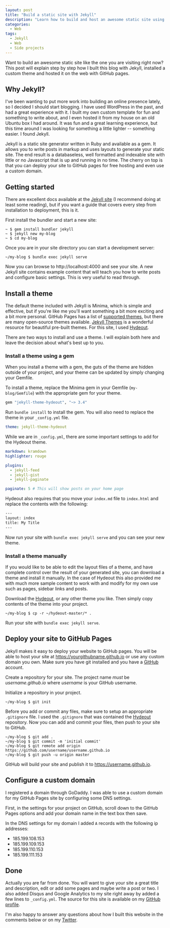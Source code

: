 ```yaml
---
layout: post
title: "Build a static site with Jekyll"
description: "Learn how to build and host an awesome static site using Jekyll and GitHub Pages."
categories:
  - Web
tags:
  - Jekyll
  - Web
  - Side projects
---
```


Want to build an awesome static site like the one you are visiting right now? This post will explain step by step how I built this blog with Jekyll, installed a custom theme and hosted it on the web with GitHub pages. 

## Why Jekyll?

I've been wanting to put more work into building an online presence lately, so I decided I should start blogging. I have used WordPress in the past, and had a great experience with it. I built my own custom template for fun and something to write about, and I even hosted it from my house on an old Ubuntu box I had around. It was fun and a great learning experience, but this time around I was looking for something a little lighter -- something easier. I found Jekyll.

Jekyll is a static site generator written in Ruby and available as a gem. It allows you to write posts in markup and uses layouts to generate your static site. The end result is a databaseless, well formatted and indexable site with little or no Javascript that is up and running in no time. The cherry on top is that you can deploy your site to GitHub pages for free hosting and even use a custom domain.

## Getting started

There are excellent docs available at the [Jekyll site](http://jekyllrb.com) (I recommend doing at least some reading), but if you want a guide that covers every step from installation to deployment, this is it.

First install the bundler and start a new site:

```console
~ $ gem install bundler jekyll
~ $ jekyll new my-blog
~ $ cd my-blog
```

Once you are in your site directory you can start a development server:

```console
~/my-blog $ bundle exec jekyll serve
```

Now you can browse to http://localhost:4000 and see your site. A new Jekyll site contains example content that will teach you how to write posts and configure basic settings. This is very useful to read through.

## Install a theme

The default theme included with Jekyll is Minima, which is simple and effective, but if you're like me you'll want something a bit more exciting and a bit more personal. GitHub Pages has a list of [supported themes](https://pages.github.com/themes/), but there are many open-source themes available. [Jekyll Themes](http://jekyllthemes.org) is a wonderful resource for beautiful pre-built themes. For this site, I used [Hydeout](https://github.com/fongandrew/hydeout).

There are two ways to install and use a theme. I will explain both here and leave the decision about what's best up to you.

### Install a theme using a gem

When you install a theme with a gem, the guts of the theme are hidden outside of your project, and your theme can be updated by simply changing your Gemfile.

To install a theme, replace the Minima gem in your Gemfile (`my-blog/Gemfile`) with the appropriate gem for your theme.

```ruby
gem "jekyll-theme-hydeout", "~> 3.4"
```

Run `bundle install` to install the gem. You will also need to replace the theme in your `_config.yml` file.

```yaml
theme: jekyll-theme-hydeout
```

While we are in `_config.yml`, there are some important settings to add for the Hydeout theme.

```yaml
markdown: kramdown
highlighter: rouge

plugins:
  - jekyll-feed
  - jekyll-gist
  - jekyll-paginate

paginate: 5 # This will show posts on your home page
```

Hydeout also requires that you move your `index.md` file to `index.html` and replace the contents with the following:

```html
---
layout: index
title: My Title
---
```

Now run your site with `bundle exec jekyll serve` and you can see your new theme.

### Install a theme manually

If you would like to be able to edit the layout files of a theme, and have complete control over the result of your generated site, you can download a theme and install it manually. In the case of Hydeout this also provided me with much more sample content to work with and modify for my own use such as pages, sidebar links and posts.

Download the [Hydeout](https://github.com/fongandrew/hydeout/archive/v3.6.0.zip), or any other theme you like. Then simply copy contents of the theme into your project.

```console
~/my-blog $ cp -r ~/hydeout-master/* .
```

Run your site with `bundle exec jekyll serve`.

## Deploy your site to GitHub Pages

Jekyll makes it easy to deploy your website to GitHub pages. You will be able to host your site at https://yourgithubname.github.io or use any custom domain you own. Make sure you have git installed and you have a [GitHub](https://github.com) account. 

Create a repository for your site. The project name *must* be _username.github.io_ where _username_ is your GitHub username.

Initialize a repository in your project.

```console
~/my-blog $ git init
```

Before you add or commit any files, make sure to setup an appropriate `.gitignore` file. I used the `.gitignore` that was contained the [Hydeout](https://github.com/fongandrew/hydeout/blob/master/.gitignore) repository. Now you can add and commit your files, then push to your site to GitHub.

```console
~/my-blog $ git add .
~/my-blog $ git commit -m 'initial commit'
~/my-blog $ git remote add origin https://github.com/username/username.github.io
~/my-blog $ git push -u origin master
```

GitHub will build your site and publish it to https://username.github.io.


## Configure a custom domain

I registered a domain through GoDaddy. I was able to use a custom domain for my GitHub Pages site by configuring some DNS settings.

First, in the settings for your project on GitHub, scroll down to the GitHub Pages options and add your domain name in the text box then save.

In the DNS settings for my domain I added `A` records with the following ip addresses:
* 185.199.108.153
* 185.199.109.153
* 185.199.110.153
* 185.199.111.153

## Done

Actually you are far from done. You will want to give your site a great title and description, edit or add some pages and maybe write a post or two. I also added Disqus and Google Analytics to my site right away by added a few lines to `_config.yml`. The source for this site is available on my [GitHub profile](https://github.com/brendaninnis?tab=repositories).

I'm also happy to answer any questions about how I built this website in the comments below or on my [Twitter](https://twitter.com/InnisBrendan).
